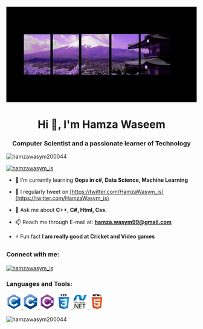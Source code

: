![logo](https://github.com/HAMZAWASYM200044/HAMZAwASYM200044/blob/a3b84fafb49fd36991b7594cd3fba0279f073c50/Github%20Banner.jpg)
<h1 align="center">Hi 👋, I'm Hamza Waseem</h1>
<h3 align="center">Computer Scientist and a passionate learner of Technology</h3>

<p align="left"> <img src="https://komarev.com/ghpvc/?username=hamzawasym200044&label=Profile%20views&color=0e75b6&style=flat" alt="hamzawasym200044" /> </p>

<p align="left"> <a href="https://twitter.com/hamzawasym_is" target="blank"><img src="https://img.shields.io/twitter/follow/hamzawasym_is?logo=twitter&style=for-the-badge" alt="hamzawasym_is" /></a> </p>

- 🌱 I’m currently learning **Oops in c#, Data Science, Machine Learning**

- 📝 I regularly tweet on [https://twitter.com/HamzaWasym_is](https://twitter.com/HamzaWasym_is)

- 💬 Ask me about **C++, C#, Html, Css.**

- 📫 Reach me through E-mail at: **hamza.wasym99@gmail.com**

- ⚡ Fun fact **I am really good at Cricket and Video games**

<h3 align="left">Connect with me:</h3>
<p align="left">
<a href="https://twitter.com/hamzawasym_is" target="blank"><img align="center" src="https://raw.githubusercontent.com/rahuldkjain/github-profile-readme-generator/master/src/images/icons/Social/twitter.svg" alt="hamzawasym_is" height="30" width="40" /></a>
</p>

<h3 align="left">Languages and Tools:</h3>
<p align="left"> <a href="https://www.cprogramming.com/" target="_blank" rel="noreferrer"> <img src="https://raw.githubusercontent.com/devicons/devicon/master/icons/c/c-original.svg" alt="c" width="40" height="40"/> </a> <a href="https://www.w3schools.com/cpp/" target="_blank" rel="noreferrer"> <img src="https://raw.githubusercontent.com/devicons/devicon/master/icons/cplusplus/cplusplus-original.svg" alt="cplusplus" width="40" height="40"/> </a> <a href="https://www.w3schools.com/cs/" target="_blank" rel="noreferrer"> <img src="https://raw.githubusercontent.com/devicons/devicon/master/icons/csharp/csharp-original.svg" alt="csharp" width="40" height="40"/> </a> <a href="https://www.w3schools.com/css/" target="_blank" rel="noreferrer"> <img src="https://raw.githubusercontent.com/devicons/devicon/master/icons/css3/css3-original-wordmark.svg" alt="css3" width="40" height="40"/> </a> <a href="https://dotnet.microsoft.com/" target="_blank" rel="noreferrer"> <img src="https://raw.githubusercontent.com/devicons/devicon/master/icons/dot-net/dot-net-original-wordmark.svg" alt="dotnet" width="40" height="40"/> </a> <a href="https://www.w3.org/html/" target="_blank" rel="noreferrer"> <img src="https://raw.githubusercontent.com/devicons/devicon/master/icons/html5/html5-original-wordmark.svg" alt="html5" width="40" height="40"/> </a> </p>

<p><img align="center" src="https://github-readme-stats.vercel.app/api/top-langs?username=hamzawasym200044&show_icons=true&locale=en&layout=compact" alt="hamzawasym200044" /></p>


<!--
**HAMZAWASYM200044/HAMZAwASYM200044** is a ✨ _special_ ✨ repository because its `README.md` (this file) appears on your GitHub profile.

Here are some ideas to get you started:

- 🔭 I’m currently working on ...
- 🌱 I’m currently learning ...
- 👯 I’m looking to collaborate on ...
- 🤔 I’m looking for help with ...
- 💬 Ask me about ...
- 📫 How to reach me: ...
- 😄 Pronouns: ...
- ⚡ Fun fact: ...
-->
